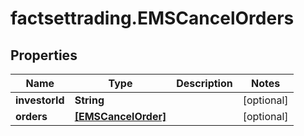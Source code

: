 # factsettrading.EMSCancelOrders

## Properties

Name | Type | Description | Notes
------------ | ------------- | ------------- | -------------
**investorId** | **String** |  | [optional] 
**orders** | [**[EMSCancelOrder]**](EMSCancelOrder.md) |  | [optional] 


